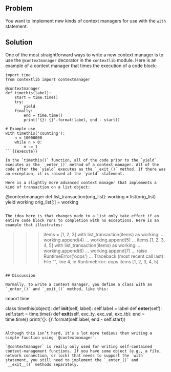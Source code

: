 ## Problem

You want to implement new kinds of context managers for use with the `with` statement.

## Solution

One of the most straightforward ways to write a new context manager is to use the `@contextmanager` decorator in the `contextlib` module. Here is an example of a context manager that times the execution of a code block:

```
import time
from contextlib import contextmanager

@contextmanager
def timethis(label):
    start = time.time()
    try:
        yield
    finally:
        end = time.time()
        print('{}: {}'.format(label, end - start))

# Example use
with timethis('counting'):
    n = 10000000
    while n > 0:
        n -= 1
```{{execute}}

In the `timethis()` function, all of the code prior to the `yield` executes as the `_enter_()` method of a context manager. All of the code after the `yield` executes as the `_exit_()` method. If there was an exception, it is raised at the `yield` statement.

Here is a slightly more advanced context manager that implements a kind of transaction on a list object:

```
@contextmanager
def list_transaction(orig_list):
    working = list(orig_list)
    yield working
    orig_list[:] = working
```{{execute}}

The idea here is that changes made to a list only take effect if an entire code block runs to completion with no exceptions. Here is an example that illustrates:

```
>>> items = [1, 2, 3]
>>> with list_transaction(items) as working:
...     working.append(4)
...     working.append(5)
...
>>> items
[1, 2, 3, 4, 5]
>>> with list_transaction(items) as working:
...     working.append(6)
...     working.append(7)
...     raise RuntimeError('oops')
...
Traceback (most recent call last):
  File "<stdin>", line 4, in <module>
RuntimeError: oops
>>> items
[1, 2, 3, 4, 5]
>>>
```{{execute}}

## Discussion

Normally, to write a context manager, you define a class with an `_enter_()` and `_exit_()` method, like this:

```
import time

class timethis(object):
    def __init__(self, label):
        self.label = label
    def __enter__(self):
        self.start = time.time()
    def __exit__(self, exc_ty, exc_val, exc_tb):
        end = time.time()
        print('{}: {}'.format(self.label, end - self.start))
```{{execute}}

Although this isn’t hard, it’s a lot more tedious than writing a simple function using `@contextmanager`.

`@contextmanager` is really only used for writing self-contained context-management functions. If you have some object (e.g., a file, network connection, or lock) that needs to support the `with` statement, you still need to implement the `_enter_()` and `__exit__()` methods separately.